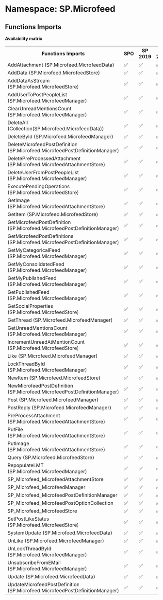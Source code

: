 # Namespace: SP.Microfeed

## Functions Imports

**Availability matrix**

Functions Imports | SPO | SP 2019 | SP 2016 | SP 2013
----------|-----|---------|---------|--------
AddAttachment (SP.Microfeed.MicrofeedData) | ✅ | ✅ | ✅ | ✅
AddData (SP.Microfeed.MicrofeedStore) | ✅ | ✅ | ✅ | ✅
AddDataAsStream (SP.Microfeed.MicrofeedStore) | ✅ | ✅ | ✅ | ❌
AddUserToPostPeopleList (SP.Microfeed.MicrofeedManager) | ✅ | ✅ | ✅ | ✅
ClearUnreadMentionsCount (SP.Microfeed.MicrofeedManager) | ✅ | ✅ | ✅ | ✅
DeleteAll (Collection(SP.Microfeed.MicrofeedData)) | ✅ | ✅ | ✅ | ✅
DeleteById (SP.Microfeed.MicrofeedManager) | ✅ | ✅ | ✅ | ✅
DeleteMicrofeedPostDefinition (SP.Microfeed.MicrofeedPostDefinitionManager) | ✅ | ✅ | ✅ | ✅
DeletePreProcessedAttachment (SP.Microfeed.MicrofeedAttachmentStore) | ✅ | ✅ | ✅ | ❌
DeleteUserFromPostPeopleList (SP.Microfeed.MicrofeedManager) | ✅ | ✅ | ✅ | ✅
ExecutePendingOperations (SP.Microfeed.MicrofeedStore) | ✅ | ✅ | ✅ | ✅
GetImage (SP.Microfeed.MicrofeedAttachmentStore) | ✅ | ✅ | ✅ | ✅
GetItem (SP.Microfeed.MicrofeedStore) | ✅ | ✅ | ✅ | ✅
GetMicrofeedPostDefinition (SP.Microfeed.MicrofeedPostDefinitionManager) | ✅ | ✅ | ✅ | ✅
GetMicrofeedPostDefinitions (SP.Microfeed.MicrofeedPostDefinitionManager) | ✅ | ✅ | ✅ | ✅
GetMyCategoricalFeed (SP.Microfeed.MicrofeedManager) | ✅ | ✅ | ✅ | ✅
GetMyConsolidatedFeed (SP.Microfeed.MicrofeedManager) | ✅ | ✅ | ✅ | ✅
GetMyPublishedFeed (SP.Microfeed.MicrofeedManager) | ✅ | ✅ | ✅ | ✅
GetPublishedFeed (SP.Microfeed.MicrofeedManager) | ✅ | ✅ | ✅ | ✅
GetSocialProperties (SP.Microfeed.MicrofeedStore) | ✅ | ✅ | ✅ | ✅
GetThread (SP.Microfeed.MicrofeedManager) | ✅ | ✅ | ✅ | ✅
GetUnreadMentionsCount (SP.Microfeed.MicrofeedManager) | ✅ | ✅ | ✅ | ✅
IncrementUnreadAtMentionCount (SP.Microfeed.MicrofeedStore) | ✅ | ✅ | ✅ | ✅
Like (SP.Microfeed.MicrofeedManager) | ✅ | ✅ | ✅ | ✅
LockThreadById (SP.Microfeed.MicrofeedManager) | ✅ | ✅ | ✅ | ✅
NewItem (SP.Microfeed.MicrofeedStore) | ✅ | ✅ | ✅ | ✅
NewMicrofeedPostDefinition (SP.Microfeed.MicrofeedPostDefinitionManager) | ✅ | ✅ | ✅ | ✅
Post (SP.Microfeed.MicrofeedManager) | ✅ | ✅ | ✅ | ✅
PostReply (SP.Microfeed.MicrofeedManager) | ✅ | ✅ | ✅ | ✅
PreProcessAttachment (SP.Microfeed.MicrofeedAttachmentStore) | ✅ | ✅ | ✅ | ❌
PutFile (SP.Microfeed.MicrofeedAttachmentStore) | ✅ | ✅ | ✅ | ❌
PutImage (SP.Microfeed.MicrofeedAttachmentStore) | ✅ | ✅ | ✅ | ✅
Query (SP.Microfeed.MicrofeedStore) | ✅ | ✅ | ✅ | ✅
RepopulateLMT (SP.Microfeed.MicrofeedManager) | ✅ | ✅ | ✅ | ✅
SP_Microfeed_MicrofeedAttachmentStore | ✅ | ✅ | ✅ | ✅
SP_Microfeed_MicrofeedManager | ✅ | ✅ | ✅ | ✅
SP_Microfeed_MicrofeedPostDefinitionManager | ✅ | ✅ | ✅ | ✅
SP_Microfeed_MicrofeedPostOptionCollection | ✅ | ✅ | ✅ | ✅
SP_Microfeed_MicrofeedStore | ✅ | ✅ | ✅ | ✅
SetPostLikeStatus (SP.Microfeed.MicrofeedStore) | ✅ | ✅ | ✅ | ✅
SystemUpdate (SP.Microfeed.MicrofeedData) | ✅ | ✅ | ✅ | ✅
UnLike (SP.Microfeed.MicrofeedManager) | ✅ | ✅ | ✅ | ✅
UnLockThreadById (SP.Microfeed.MicrofeedManager) | ✅ | ✅ | ✅ | ✅
UnsubscribeFromEMail (SP.Microfeed.MicrofeedManager) | ✅ | ✅ | ✅ | ✅
Update (SP.Microfeed.MicrofeedData) | ✅ | ✅ | ✅ | ✅
UpdateMicrofeedPostDefinition (SP.Microfeed.MicrofeedPostDefinitionManager) | ✅ | ✅ | ✅ | ✅
